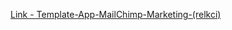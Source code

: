 [Link - Template-App-MailChimp-Marketing-(relkci)](https://github.com/Relkci/Zabbix_MailChimpStats)
